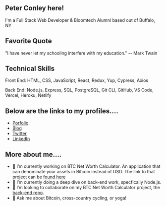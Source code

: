 ## Peter Conley here!

I'm a Full Stack Web Developer & Bloomtech Alumni based out of Buffalo, NY

## Favorite Quote

"I have never let my schooling interfere with my education."
-- Mark Twain

## Technical Skills

Front End: HTML, CSS, JavaScript, React, Redux, Yup, Cypress, Axios

Back End: Node.js, Express, SQL, PostgreSQL, Git CLI, GitHub, VS Code, Vercel, Heroku, Netlify


## Below are the links to my profiles....

- [Porfolio](https://peterdavidconley.com/)
- [Blog](https://peterdavidconley.com/blog/)
- [Twitter](https://twitter.com/PeterDConley)
- [LinkedIn](https://www.linkedin.com/in/peter-conley/)


## More about me....

- 🔭 I’m currently working on BTC Net Worth Calculator. An application that can denominate your assets in Bitcoin instead of USD. The link to that project can be [found here](https://github.com/BTC-Net-Worth-Denominator)
- 🌱 I’m currently doing a deep dive on back-end work, specfically Node.js.
- 👯 I’m looking to collaborate on my BTC Net Worth Calculator project, the [back-end repo](https://github.com/BTC-Net-Worth-Denominator/back-end-core). 
- 💬 Ask me about Bitcoin, cross-country cycling, or yoga!

